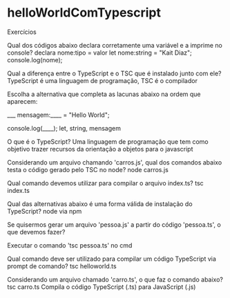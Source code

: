 # helloWorldComTypescript

Exercícios

Qual dos códigos abaixo declara corretamente uma variável e a imprime no console?
declara nome:tipo = valor
let nome:string = "Kait Diaz";
console.log(nome);

Qual a diferença entre o TypeScript e o TSC que é instalado junto com ele?
TypeScript é uma linguagem de programação, TSC é o compilador

Escolha a alternativa que completa as lacunas abaixo na ordem que aparecem:

___ mensagem:____ = "Hello World";

console.log(____);
let, string, mensagem
 
O que é o TypeScript?
Uma linguagem de programação que tem como objetivo trazer recursos da orientação a objetos para o javascript

Considerando um arquivo chamando 'carros.js', qual dos comandos abaixo testa o código gerado pelo TSC no node?
node carros.js

Qual comando devemos utilizar para compilar o arquivo index.ts?
tsc index.ts

Qual das alternativas abaixo é uma forma válida de instalação do TypeScript?
node via npm

Se quisermos gerar um arquivo 'pessoa.js' a partir do código 'pessoa.ts', o que devemos fazer?

Executar o comando 'tsc pessoa.ts' no cmd

Qual comando deve ser utilizado para compilar um código TypeScript via prompt de comando?
tsc helloworld.ts

Considerando um arquivo chamado 'carro.ts', o que faz o comando abaixo?
tsc carro.ts
Compila o código TypeScript (.ts) para JavaScript (.js)
